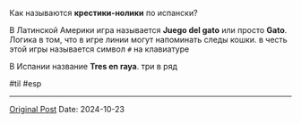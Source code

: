 Как называются **крестики-нолики** по испански?

В Латинской Америки игра называется **Juego del gato** или просто **Gato**. Логика в том, что в игре линии могут напоминать следы кошки. в честь этой игры называется символ `#` на клавиатуре

В Испании название **Tres en raya**. три в ряд

#til #esp

---
[Original Post](https://t.me/lev2tarragona/2739)
Date: 2024-10-23
